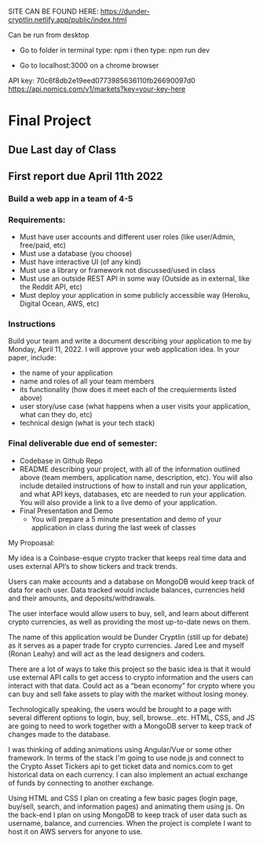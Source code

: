 SITE CAN BE FOUND HERE:
https://dunder-cryptlin.netlify.app/public/index.html

Can be run from desktop
- Go to folder
in terminal type: npm i
then type: npm run dev

- Go to localhost:3000 on a chrome browser

API key: 70c6f8db2e19eed0773985636110fb26690097d0
https://api.nomics.com/v1/markets?key=your-key-here


# Final Project

## Due Last day of Class
## First report due April 11th 2022

### Build a web app in a team of 4-5

### Requirements:
* Must have user accounts and different user roles (like user/Admin, free/paid, etc)
* Must use a database (you choose)
* Must have interactive UI (of any kind)
* Must use a library or framework not discussed/used in class
* Must use an outside REST API in some way (Outside as in external, like the Reddit API, etc)
* Must deploy your application in some publicly accessible way (Heroku, Digital Ocean, AWS, etc)

### Instructions
Build your team and write a document describing your application to me by Monday, April 11, 2022. I will approve your web application idea. In your paper, include:
* the name of your application
* name and roles of all your team members
* its functionality (how does it meet each of the crequierments listed above)
* user story/use case (what happens when a user visits your application, what can they do, etc)
* technical design (what is your tech stack)


### Final deliverable due end of semester:
* Codebase in Github Repo
* README describing your project, with all of the information outlined above (team members, application name, description, etc). You will also include detailed instructions of how to install and run your application, and what API keys, databases, etc are needed to run your application. You will also provide a link to a live demo of your application.
* Final Presentation and Demo
  * You will prepare a 5 minute presentation and demo of your application in class during the last week of classes


My Propoasal:

My idea is a Coinbase-esque crypto tracker that keeps real time data and uses external API’s to show tickers and track trends. 

Users can make accounts and a database on MongoDB would keep track of data for each user. Data tracked would include balances, currencies held and their amounts, and deposits/withdrawals. 

The user interface would allow users to buy, sell, and learn about different crypto currencies, as well as providing the most up-to-date news on them. 

The name of this application would be Dunder Cryptlin (still up for debate) as it serves as a paper trade for crypto currencies. Jared Lee and  myself (Ronan Leahy) and will act as the lead designers and coders. 

There are a lot of ways to take this project so the basic idea is that it would use external API calls to get access to crypto information and the users can interact with that data. Could act as a “bean economy” for crypto where you can buy and sell fake assets to play with the market without losing money. 

Technologically speaking, the users would be brought to a page with several different options to login, buy, sell, browse…etc. HTML, CSS, and JS are going to need to work together with a MongoDB server to keep track of changes made to the database. 

I was thinking of adding animations using Angular/Vue or some other framework. In terms of the stack I'm going to use node.js and connect to the Crypto Asset Tickers api to get ticket data and nomics.com to get historical data on each currency. I can also implement an actual exchange of funds by connecting to another exchange. 

Using HTML and CSS I plan on creating a few basic pages (login page, buy/sell, search, and information pages) and animating them using js. On the back-end I plan on using MongoDB to keep track of user data such as username, balance, and currencies. When the project is complete I want to host it on AWS servers for anyone to use.
